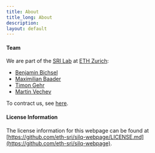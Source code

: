```yaml
---
title: About
title_long: About
description: 
layout: default
---
```


#### Team

We are part of the [SRI Lab](https://www.sri.inf.ethz.ch/) at [ETH
Zurich](https://ethz.ch/en.html):

- [Benjamin Bichsel](https://www.sri.inf.ethz.ch/people/benjamin)
- [Maximilian Baader](https://www.sri.inf.ethz.ch/people/max)
- [Timon Gehr](https://www.sri.inf.ethz.ch/people/timon)
- [Martin Vechev](https://www.sri.inf.ethz.ch/people/martin)

To contract us, see [here](./contact).

#### License Information

The license information for this webpage can be found at
[https://github.com/eth-sri/silq-webpage/LICENSE.md](https://github.com/eth-sri/silq-webpage).
